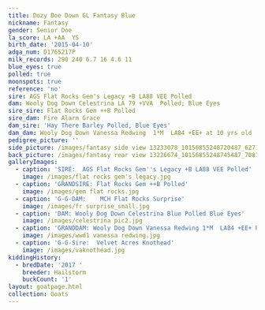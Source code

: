 ```yaml
---
title: Dozy Doe Down GL Fantasy Blue
nickname: Fantasy
gender: Senior Doe
la_score: LA +AA  YS
birth_date: '2015-04-10'
adga_num: D1765217P
milk_records: 290 240 6.7 16 4.6 11
blue_eyes: true
polled: true
moonspots: true
reference: 'no'
sire: AGS Flat Rocks Gem's Legacy +B LA88 VEE Polled
dam: Wooly Dog Down Celestrina LA 79 +VVA  Polled; Blue Eyes
sire_sire: Flat Rocks Gem ++B Polled
sire_dam: Fire Alarm Grace
dam_sire: 'Hay There Barley Polled, Blue Eyes'
dam_dam: Wooly Dog Down Vanessa Redwing  1*M  LA84 +EE+ at 10 yrs old
pedigree_picture: ''
side_picture: /images/fantasy side view 13233078_10156855248720487_6271938474121403546_n.jpg
back_picture: /images/fantasy rear view 13226674_10156855248745487_7081601491904745586_n.jpg
galleryImages:
  - caption: 'SIRE:  AGS Flat Rocks Gem''s Legacy +B LA88 VEE Polled'
    image: /images/flat rocks gem's legacy.jpg
  - caption: 'GRANDSIRE: Flat Rocks Gem ++B Polled'
    image: /images/gem flat rocks.jpg
  - caption: 'G-G-DAM:    MCH Flat Rocks Surprise'
    image: /images/fr surprise_small.jpg
  - caption: 'DAM: Wooly Dog Down Celestrina Blue Polled Blue Eyes'
    image: /images/celestrina pic2.jpg
  - caption: 'GRANDDAM: Wooly Dog Down Vanessa Redwing 1*M  LA84 +EE+ Polled'
    image: /images/wwd1 vanessa redwing.jpg
  - caption: 'G-G-Sire:  Velvet Acres Knothead'
    image: /images/vaknothead.jpg
kiddingHistory:
  - bredDate: '2017 '
    breeder: Hailstorm
    buckCount: '1'
layout: goatpage.html
collection: Goats
---
```


